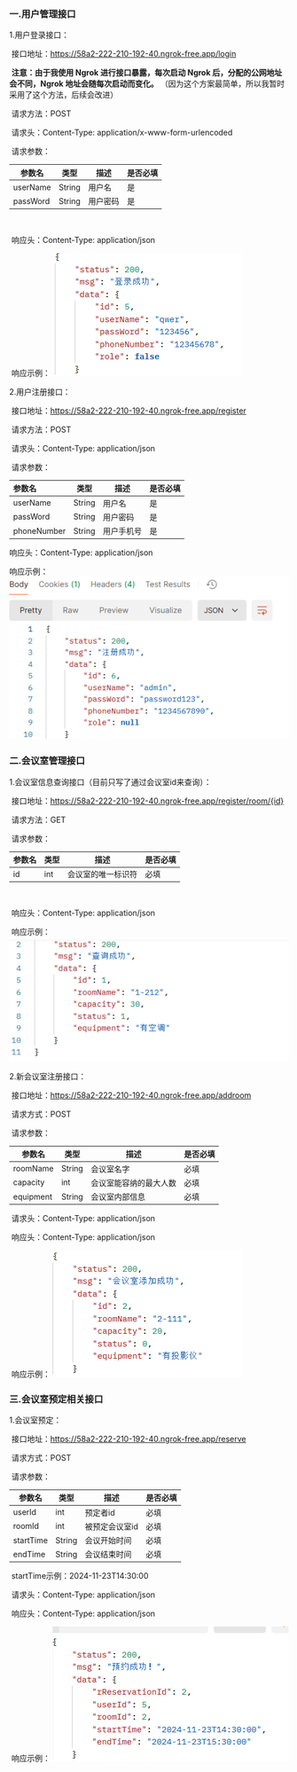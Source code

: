 ### 一.用户管理接口

   1.用户登录接口：

​      接口地址：https://58a2-222-210-192-40.ngrok-free.app/login

​      **注意：由于我使用 Ngrok 进行接口暴露，每次启动 Ngrok 后，分配的公网地址会不同，Ngrok 地址会随每次启动而变化。** （因为这个方案最简单，所以我暂时采用了这个方法，后续会改进）

​      请求方法：POST

​      请求头：Content-Type: application/x-www-form-urlencoded

​      请求参数：



| 参数名   | 类型   | 描述     | 是否必填 |
| -------- | ------ | -------- | -------- |
| userName | String | 用户名   | 是       |
| passWord | String | 用户密码 | 是       |

​      

​      响应头：Content-Type: application/json

 

​      响应示例：                  ![image-20241123180508523](images/image-20241123180508523.png)



 2.用户注册接口：

​    接口地址：https://58a2-222-210-192-40.ngrok-free.app/register

​    请求方法：POST

​    请求头：Content-Type: application/json

​    请求参数：

| 参数名      | 类型   | 描述       | 是否必填 |
| :---------- | ------ | ---------- | -------- |
| userName    | String | 用户名     | 是       |
| passWord    | String | 用户密码   | 是       |
| phoneNumber | String | 用户手机号 | 是       |

  

   响应头：Content-Type: application/json



   响应示例：         ![image-20241123220224809](images/image-20241123220224809.png)





### 二.会议室管理接口

   1.会议室信息查询接口（目前只写了通过会议室id来查询）：

​      接口地址：https://58a2-222-210-192-40.ngrok-free.app/register/room/{id}

​      请求方法：GET

​      请求参数：

| 参数名 | 类型 | 描述               | 是否必填 |
| ------ | ---- | ------------------ | -------- |
| id     | int  | 会议室的唯一标识符 | 必填     |

​      

​      响应头：Content-Type: application/json

​      响应示例：      ![image-20241123222726084](images/image-20241123222726084.png)

   2.新会议室注册接口：

​      接口地址：https://58a2-222-210-192-40.ngrok-free.app/addroom

​      请求方式：POST

​      请求参数：

| 参数名    | 类型   | 描述                   | 是否必填 |
| --------- | ------ | ---------------------- | -------- |
| roomName  | String | 会议室名字             | 必填     |
| capacity  | int    | 会议室能容纳的最大人数 | 必填     |
| equipment | String | 会议室内部信息         | 必填     |

​    请求头：Content-Type: application/json

​    响应头：Content-Type: application/json

​    响应示例： ![image-20241123225823262](images/image-20241123225823262.png)



### 三.会议室预定相关接口

  1.会议室预定：

​     接口地址：https://58a2-222-210-192-40.ngrok-free.app/reserve

​     请求方式：POST

​     请求参数：

| 参数名    | 类型   | 描述           | 是否必填 |
| --------- | ------ | -------------- | -------- |
| userId    | int    | 预定者id       | 必填     |
| roomId    | int    | 被预定会议室id | 必填     |
| startTime | String | 会议开始时间   | 必填     |
| endTime   | String | 会议结束时间   | 必填     |

​                                          startTime示例：2024-11-23T14:30:00

​     请求头：Content-Type: application/json

​     响应头：Content-Type: application/json

​     响应示例： ![image-20241123231457552](images/image-20241123231457552.png)